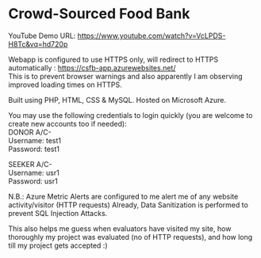 # Crowd-Sourced Food Bank  

YouTube Demo URL: https://www.youtube.com/watch?v=VcLPDS-H8Tc&vq=hd720p  

Webapp is configured to use HTTPS only, will redirect to HTTPS automatically : https://csfb-app.azurewebsites.net/   
This is to prevent browser warnings and also apparently I am observing improved loading times on HTTPS.

Built using PHP, HTML, CSS & MySQL.
Hosted on Microsoft Azure.

You may use the following credentials to login quickly (you are welcome to create new accounts too if needed):  
DONOR A/C-  
Username: test1  
Password: test1  

SEEKER A/C-  
Username: usr1  
Password: usr1

N.B.: Azure Metric Alerts are configured to me alert me of any website activity/visitor (HTTP requests)
Already, Data Sanitization is performed to prevent SQL Injection Attacks.  

This also helps me guess when evaluators have visited my site, how thoroughly my project was evaluated (no of HTTP requests), and how long till my project gets accepted :)
